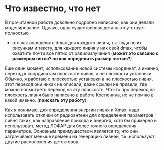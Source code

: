# Что известно, что нет

В прочитанной работе довольно подробно написано, как они делали моделирование. Однако, одна существенная деталь отсутствует полностью
- это как определить dmax для каждого ливня, т.к. судя по их рисункам и тексту, для каждого ливня у них свой dmax, чтобы охватить почти 
все пятно от радиоизлучения (**может это связано с размером пятна? но как определить размер пятная?**)

Еще один момент, использование новой системы координат, а именно, переход к координатам плоскости ливня, а не плоскости установки. Обычно, 
я работаю с плоскостью установки а не плоскостью ливня, этот переход они никак не описали, даже ссылки не привели, где можно посмотреть 
переход на эту плоскость. Что-то про переход на плоскость ливня было написано в работе Костюнина, но не помню в какой именно.
(**поискать эту работу**)

Как я понимаю, для определения энергии ливня и Xmax, надо использовать отклики от радиоантенн для определения параметров ливня 
таких, как направление прихода и энергия, хотя бы примерно и использовать метод ЛОФАР для более точного определения 
параметров. Основным преимуществом является то, что они затрачивают меньше времени на генерацию ливней, т.к. используют другие
расположения детекторов. 